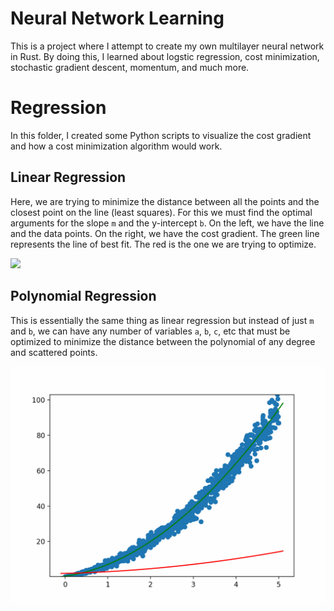 # Neural Network Learning
This is a project where I attempt to create my own multilayer neural network in Rust. By doing this, I learned about logstic regression, cost minimization, stochastic gradient descent, momentum, and much more.

# Regression
In this folder, I created some Python scripts to visualize the cost gradient and how a cost minimization algorithm would work.

## Linear Regression
Here, we are trying to minimize the distance between all the points and the closest point on the line (least squares). For this we must find the optimal arguments for the slope `m` and the y-intercept `b`. On the left, we have the line and the data points. On the right, we have the cost gradient. The green line represents the line of best fit. The red is the one we are trying to optimize.

![](regression/lin_reg.gif)

## Polynomial Regression
This is essentially the same thing as linear regression but instead of just `m` and `b`, we can have any number of variables `a`, `b`, `c`, etc that must be optimized to minimize the distance between the polynomial of any degree and scattered points. 

![](regression/poly_reg.gif)
